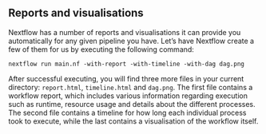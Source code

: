 ## Reports and visualisations
Nextflow has a number of reports and visualisations it can provide you automatically for any given pipeline you have. Let’s have Nextflow create a few of them for us by executing the following command:
```
nextflow run main.nf -with-report -with-timeline -with-dag dag.png
```
After successful executing, you will find three more files in your current directory: `report.html`, `timeline.html` and `dag.png`. The first file contains a workflow report, which includes various information regarding execution such as runtime, resource usage and details about the different processes. The second file contains a timeline for how long each individual process took to execute, while the last contains a visualisation of the workflow itself.

